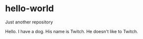 # hello-world
Just another repository


Hello. I have a dog. His name is Twitch. He doesn't like to Twitch.
